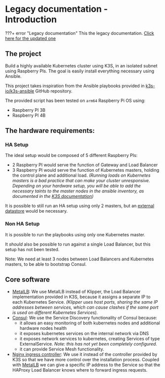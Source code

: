 # Legacy documentation - Introduction
 
???+ error "Legacy documentation"
    This the legacy documentation. [Click here for the updated one](/)

## The project

Build a highly available Kubernetes cluster using K3S, in an isolated subnet using Raspberry PIs.
The goal is easily install everything necessary using Ansible.

This project takes inspiration from the Ansible playbooks provided in [k3s-io/k3s-ansible](https://github.com/k3s-io/k3s-ansible)
GitHub repository.

The provided script has been tested on `arm64` Raspberry Pi OS using:

- Raspberry PI 3B
- Raspberry PI 4B

## The hardware requirements:

### HA Setup

The ideal setup would be composed of 5 different Raspberry PIs:

- 2 Raspberry PI would serve the function of Gateway and Load Balancer
- 3 Raspberry PI would serve the function of Kubernetes masters, holding the control plane and additional load. _(Running
loads on Kubernetes masters is a bad practice that can make your cluster unresponsive. Depending on your hardware setup,
you will be able to add the necessary taints to the master nodes in the ansible inventory, as documented in the
[K3S documentation](https://rancher.com/docs/k3s/latest/en/advanced/#node-labels-and-taints))_

It is possible to still run an HA setup using only 2 masters, but an [external datastore](https://rancher.com/docs/k3s/latest/en/installation/datastore)
would be necessary.

### Non HA Setup

It is possible to run the playbooks using only one Kubernetes master.

It _should_ also be possible to run against a single Load Balancer, but this setup has not been tested.

Note: We need at least 3 nodes between Load Balancers and Kubernetes masters, to be able to bootstrap Consul.

## Core software

* [MetalLB](https://metallb.universe.tf/): We use MetalLB instead of Klipper, the Load Balancer implementation provided
in K3S, because it assigns a separate IP to each Kubernetes Service. _(Klipper uses host ports, sharing the same IP
addresses between services, which can cause clashes if the same port is used on different Kubernetes Services)._
* [Consul](https://www.consul.io/): We use the Service Discovery functionality of Consul because:
    * it allows an easy monitoring of both kubernetes nodes and additional hardware nodes health
    * it exposes kubernetes services on the internal network via DNS
    * it exposes network services to kubernetes, creating Services of type ExternalService. _Note: this has not
yet been completely configured._
    * it can provide Service Mesh functionality.
* [Nginx ingress controller](https://kubernetes.github.io/ingress-nginx/): We use it instead of the controller provided
by K3S so that we have more control over the installation process. Coupled with [MetalLB](https://metallb.universe.tf/)
we can give a specific IP address to the Service so that the HAProxy Load Balancer knows where to forward ingress requests.
